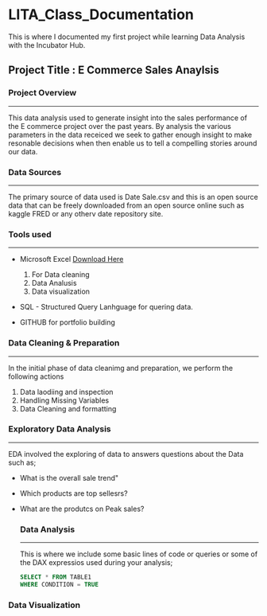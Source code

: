 # LITA_Class_Documentation
This is where I documented my first project while learning Data Analysis with the Incubator Hub. 

## Project Title : E Commerce Sales Anaylsis 
### Project Overview
---

This data analysis used to generate insight into the sales performance of
the E commerce project over the past years. By analysis the various parameters in the data receiced 
we seek to gather enough insight to make resonable decisions when then enable us  to tell a compelling stories 
around our data.

### Data Sources 
---
The primary source of data used is Date Sale.csv and this is an open source data that can be freely downloaded
from an open source online such as kaggle  FRED or any otherv date repository site. 

### Tools used 
---
- Microsoft Excel [Download Here](https://www.microsoft.com)
  1. For Data cleaning
  2. Data Analusis
  3. Data visualization
     
- SQL - Structured Query Lanhguage for quering data.
- GITHUB for portfolio building 

### Data Cleaning & Preparation 
---
In the initial phase of data cleanimg and preparation, we perform the following actions 
1. Data laodiing and inspection
2. Handling Missing Variables
3. Data Cleaning and formatting


### Exploratory Data Analysis
---
EDA involved the exploring of data to answers questions about the Data such as;
- What is the overall sale trend"
- Which products are top sellesrs?
- What are the produtcs on Peak sales?

  ### Data Analysis
  ---
  This is  where we include some basic lines of code or queries or some of the DAX
  expressios used during your analysis;
  
  ```SQL
  SELECT * FROM TABLE1
  WHERE CONDITION = TRUE
  ```

### Data Visualization 
